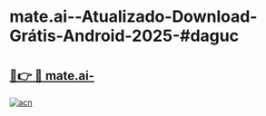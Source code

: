 # mate.ai--Atualizado-Download-Grátis-Android-2025-#daguc

# <h2><a href="https://ainizakaria.my?title=mate.ai-&ref=24M">🔗👉 🔴 mate.ai-</a></h2>

[![acn](https://github.com/user-attachments/assets/0f9c940e-d8b0-45ae-aac7-cd30a18b3e1c)](https://ainizakaria.my?title=mate.ai-&ref=24M)

